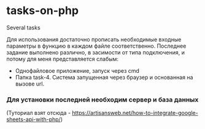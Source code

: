 # tasks-on-php
Several tasks

Для использования достаточно прописать необходимые входные параметры в функцию в каждом файле соответственно.
Последнее задание выполнено различно, в засимости от типа подключения, и потому для меня представляется слабым:
* Однофайловое приложение, запуск через cmd
* Папка task-4. Система запущенная через браузер и основанная на вызове url.
### Для установки последней необходим сервер и база данных
  (Туториал взят отсюда - https://artisansweb.net/how-to-integrate-google-sheets-api-with-php/)
  

